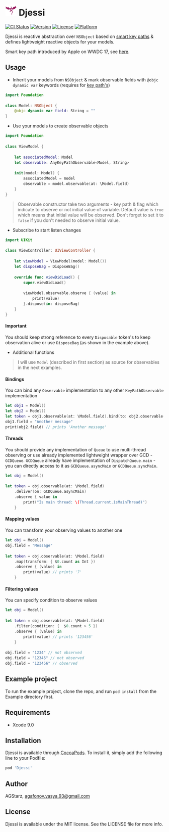 <img src="Assets/djessi.png" width="36" height="36"> Djessi
======

[![CI Status](http://img.shields.io/travis/JStarz/Djessi.svg?style=flat)](https://travis-ci.org/JStarz/Djessi)
[![Version](https://img.shields.io/cocoapods/v/Djessi.svg?style=flat)](http://cocoapods.org/pods/Djessi)
[![License](https://img.shields.io/cocoapods/l/Djessi.svg?style=flat)](http://cocoapods.org/pods/Djessi)
[![Platform](https://img.shields.io/cocoapods/p/Djessi.svg?style=flat)](http://cocoapods.org/pods/Djessi)

Djessi is reactive abstraction over `NSObject` based on [smart key paths](https://github.com/apple/swift-evolution/blob/master/proposals/0161-key-paths.md) & defines lightweight reactive objects for your models.

Smart key path introduced by Apple on WWDC 17, see [here](https://developer.apple.com/videos/play/wwdc2017/212/).

## Usage

* Inherit your models from `NSObject` & mark observable fields with `@objc dynamic var` keywords (requires for [key path's](https://github.com/apple/swift-evolution/blob/master/proposals/0161-key-paths.md))

```swift
import Foundation

class Model: NSObject {
    @objc dynamic var field: String = ""
}
```

* Use your models to create observable objects

```swift
import Foundation

class ViewModel {

    let associatedModel: Model
    let observable: AnyKeyPathObservable<Model, String>

    init(model: Model) {
        associatedModel = model
        observable = model.observable(at: \Model.field)
    }
}
```

> Observable constructor take two arguments - key path & flag which indicate to observe or not initial value of variable. Default value is `true` which means that initial value will be observed. Don't forget to set it to `false` if you don't needed to observe initial value.

* Subscribe to start listen changes

```swift
import UIKit

class ViewController: UIViewController {

    let viewModel = ViewModel(model: Model())
    let disposeBag = DisposeBag()
    
    override func viewDidLoad() {
        super.viewDidLoad()
        
        viewModel.observable.observe { (value) in
            print(value)
        }.dispose(in: disposeBag)
    }
}
```

#### Important

You should keep strong reference to every `Disposable` token's to keep observation alive or use `DisposeBag` (as shown in the example above).

* Additional functions

> I will use `Model` (described in first section) as source for observables in the next examples.

#### Bindings

You can bind any `Observable` implementation to any other `KeyPathObservable` implementation

```swift
let obj1 = Model()
let obj2 = Model()
let token = obj1.observable(at: \Model.field).bind(to: obj2.observable(at: \Model.field))
obj1.field = "Another message"
print(obj2.field) // prints 'Another message'
```

#### Threads

You should provide any implementation of `Queue` to use multi-thread observing or use already implemented lightweight wrapper over GCD - `GCDQueue`. `GCDQueue` already have implementation of `DispatchQueue.main` - you can directly access to it as `GCDQueue.asyncMain` or `GCDQueue.syncMain`.

```swift
let obj = Model()

let token = obj.observable(at: \Model.field)
    .deliver(on: GCDQueue.asyncMain)
    .observe { value in
        print("Is main thread: \(Thread.current.isMainThread)")
    }
```

#### Mapping values

You can transform your observing values to another one

```swift
let obj = Model()
obj.field = "Message"

let token = obj.observable(at: \Model.field)
    .map(transform: { $0.count as Int })
    .observe { (value) in
        print(value) // prints '7'
    }
```

#### Filtering values

You can specify condition to observe values

```swift
let obj = Model()

let token = obj.observable(at: \Model.field)
    .filter(condition: {  $0.count > 5 })
    .observe { (value) in
        print(value) // prints '123456'
    }
    
obj.field = "1234" // not observed
obj.field = "12345" // not observed
obj.field = "123456" // observed
```

## Example project

To run the example project, clone the repo, and run `pod install` from the Example directory first.

## Requirements

* Xcode 9.0

## Installation

Djessi is available through [CocoaPods](http://cocoapods.org). To install
it, simply add the following line to your Podfile:

```ruby
pod 'Djessi'
```

## Author

AGStarz, agafonov.vasya.93@gmail.com

## License

Djessi is available under the MIT license. See the LICENSE file for more info.
